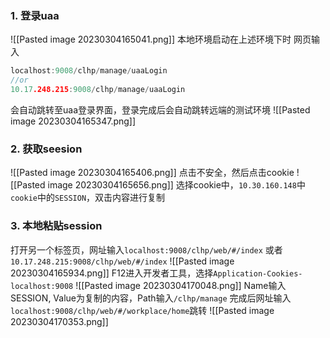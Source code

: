 ### 1. 登录uaa

![[Pasted image 20230304165041.png]]
本地环境启动在上述环境下时
网页输入
```c
localhost:9008/clhp/manage/uaaLogin 
//or
10.17.248.215:9008/clhp/manage/uaaLogin
```
会自动跳转至uaa登录界面，登录完成后会自动跳转远端的测试环境
![[Pasted image 20230304165347.png]]

### 2. 获取seesion

![[Pasted image 20230304165406.png]]
点击不安全，然后点击cookie
![[Pasted image 20230304165656.png]]
选择cookie中，`10.30.160.148`中`cookie`中的`SESSION`，双击内容进行复制
### 3. 本地粘贴session
打开另一个标签页，网址输入`localhost:9008/clhp/web/#/index` 或者`10.17.248.215:9008/clhp/web/#/index`
![[Pasted image 20230304165934.png]]
F12进入开发者工具，选择`Application-Cookies-localhost:9008`
![[Pasted image 20230304170048.png]]
Name输入SESSION, Value为复制的内容，Path输入`/clhp/manage`
完成后网址输入`localhost:9008/clhp/web/#/workplace/home`跳转
![[Pasted image 20230304170353.png]]